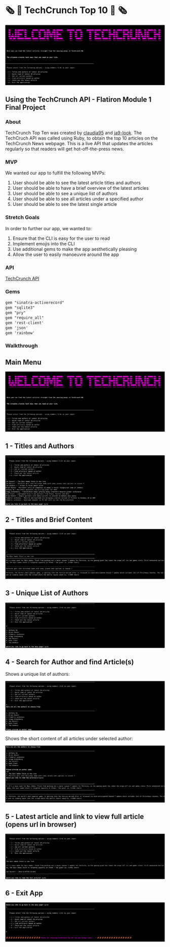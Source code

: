 # 🗞 📰 TechCrunch Top 10 📰 🗞

![main](img/app_overview.png)

## Using the TechCrunch API - Flatiron Module 1 Final Project
### About

TechCrunch Top Ten was created by [claudia95](https://github.com/claudia95) and [ja9-look](https://github.com/ja9-look).
The TechCruch API was called using Ruby, to obtain the top 10 articles on the TechCrunch News webpage.
This is a live API that updates the articles regularly so that readers will get hot-off-the-press news.

### MVP

We wanted our app to fulfill the following MVPs:

1. User should be able to see the latest article titles and authors
2. User should be able to have a brief overview of the latest articles
3. User should be able to see a unique list of authors
4. User should be able to see all articles under a specified author
5. User should be able to see the latest single article

### Stretch Goals

In order to further our app, we wanted to:

1. Ensure that the CLI is easy for the user to read
2. Implement emojis into the CLI
3. Use additional gems to make the app aesthetically pleasing
4. Allow the user to easily manoeuvre around the app

### API

[TechCrunch API](https://newsapi.org/v2/top-headlines?sources=techcrunch&apiKey=45aee5b7c7584064ac1b1de6297f5137)

### Gems
```
gem "sinatra-activerecord"
gem "sqlite3"
gem "pry"
gem "require_all"
gem 'rest-client'
gem 'json'
gem 'rainbow'
```

### Walkthrough

## Main Menu

![main](img/app_overview.png)

## 1 - Titles and Authors

![main](img/menu_option_1.png)

## 2 - Titles and Brief Content

![main](img/menu_option_2.png)

## 3 - Unique List of Authors

![main](img/menu_option_3.png)

## 4 - Search for Author and find Article(s)

Shows a unique list of authors:

![main](img/menu_option_4.png)

Shows the short content of all articles under selected author:

![main](img/menu_option_4_author_list.png)

## 5 - Latest article and link to view full article (opens url in browser)

![main](img/menu_option_5.png)

## 6 - Exit App

![main](img/menu_option_6.png)
